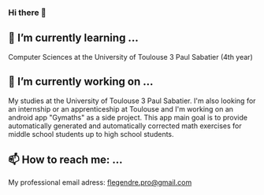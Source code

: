 ### Hi there 👋

<!--
**Chuxclub/Chuxclub** is a ✨ _special_ ✨ repository because its `README.md` (this file) appears on your GitHub profile.

Here are some ideas to get you started:

- 🔭 I’m currently working on ...
- 🌱 I’m currently learning ...
- 👯 I’m looking to collaborate on ...
- 🤔 I’m looking for help with ...
- 💬 Ask me about ...
- 📫 How to reach me: ...
- 😄 Pronouns: ...
- ⚡ Fun fact: ...
-->

## 🌱 I’m currently learning ...
Computer Sciences at the University of Toulouse 3 Paul Sabatier (4th year)


## 🔭 I’m currently working on ...
My studies at the University of Toulouse 3 Paul Sabatier. I'm also looking for an internship or an apprenticeship at Toulouse and I'm working on an android app "Gymaths" as a side project. This app main goal is to provide automatically generated and automatically corrected math exercises for middle school students up to high school students.


## 📫 How to reach me: ...
My professional email adress: <a href="mailto:flegendre.pro@gmail.com">flegendre.pro@gmail.com</a>
